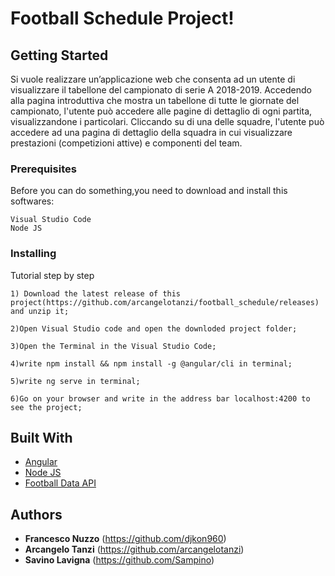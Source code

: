 # Football Schedule Project!


## Getting Started

Si vuole realizzare un’applicazione web che consenta ad un utente di visualizzare il tabellone del campionato di serie A 2018-2019. Accedendo alla pagina introduttiva che mostra un tabellone di tutte le giornate del campionato, l'utente può accedere alle pagine di dettaglio di ogni partita, visualizzandone i particolari. Cliccando su di una delle squadre, l'utente può accedere ad una pagina di dettaglio della squadra in cui visualizzare prestazioni (competizioni attive) e componenti del team.

### Prerequisites

Before you can do something,you need to download and install this softwares:

```
Visual Studio Code
Node JS
```

### Installing

Tutorial step by step

```
1) Download the latest release of this project(https://github.com/arcangelotanzi/football_schedule/releases) and unzip it;
```

```
2)Open Visual Studio code and open the downloded project folder;
```

```
3)Open the Terminal in the Visual Studio Code;
```

```
4)write npm install && npm install -g @angular/cli in terminal;
```


```
5)write ng serve in terminal;
```

```
6)Go on your browser and write in the address bar localhost:4200 to see the project;
```

## Built With

* [Angular](https://angular.io/) 
* [Node JS](https://nodejs.org/it/)
* [Football Data API](https://www.football-data.org)



## Authors

* **Francesco Nuzzo** (https://github.com/djkon960)
* **Arcangelo Tanzi** (https://github.com/arcangelotanzi)
* **Savino Lavigna** (https://github.com/Sampino)



